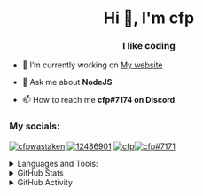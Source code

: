 <h1 align="center">Hi 👋, I'm cfp</h1>
<h3 align="center">I like coding</h3>

- 🔭 I’m currently working on [My website](https://cfp.gotdns.ch)

- 💬 Ask me about **NodeJS**

- 📫 How to reach me **cfp#7174 on Discord**

<h3 align="left">My socials:</h3>
<p align="left">
<a href="https://twitter.com/cfpwastaken" target="blank"><img align="center" src="https://raw.githubusercontent.com/rahuldkjain/github-profile-readme-generator/master/src/images/icons/Social/twitter.svg" alt="cfpwastaken" height="30" width="40" /></a>
<a href="https://stackoverflow.com/users/12486901" target="blank"><img align="center" src="https://raw.githubusercontent.com/rahuldkjain/github-profile-readme-generator/master/src/images/icons/Social/stack-overflow.svg" alt="12486901" height="30" width="40" /></a>
<a href="https://www.youtube.com/c/cfp" target="blank"><img align="center" src="https://raw.githubusercontent.com/rahuldkjain/github-profile-readme-generator/master/src/images/icons/Social/youtube.svg" alt="cfp" height="30" width="40" /></a><a href="https://discord.com/users/318394797822050315" target="blank"><img align="center" src="https://raw.githubusercontent.com/rahuldkjain/github-profile-readme-generator/master/src/images/icons/Social/discord.svg" alt="cfp#7171" height="30" width="40" /></a>
</p>

<details>
    <summary>Languages and Tools:</summary>
    <p align="left"> <a href="https://developer.android.com" target="_blank"> <img src="https://raw.githubusercontent.com/devicons/devicon/master/icons/android/android-original-wordmark.svg" alt="android" width="40" height="40"/> </a> <a href="https://www.arduino.cc/" target="_blank"> <img src="https://cdn.worldvectorlogo.com/logos/arduino-1.svg" alt="arduino" width="40" height="40"/> </a> <a href="https://www.gnu.org/software/bash/" target="_blank"> <img src="https://www.vectorlogo.zone/logos/gnu_bash/gnu_bash-icon.svg" alt="bash" width="40" height="40"/> </a> <a href="https://www.w3schools.com/cs/" target="_blank"> <img src="https://raw.githubusercontent.com/devicons/devicon/master/icons/csharp/csharp-original.svg" alt="csharp" width="40" height="40"/> </a> <a href="https://www.w3schools.com/css/" target="_blank"> <img src="https://raw.githubusercontent.com/devicons/devicon/master/icons/css3/css3-original-wordmark.svg" alt="css3" width="40" height="40"/> </a> <a href="https://www.electronjs.org" target="_blank"> <img src="https://raw.githubusercontent.com/devicons/devicon/master/icons/electron/electron-original.svg" alt="electron" width="40" height="40"/> </a> <a href="https://expressjs.com" target="_blank"> <img src="https://raw.githubusercontent.com/devicons/devicon/master/icons/express/express-original-wordmark.svg" alt="express" width="40" height="40"/> </a> <a href="https://git-scm.com/" target="_blank"> <img src="https://www.vectorlogo.zone/logos/git-scm/git-scm-icon.svg" alt="git" width="40" height="40"/> </a> <a href="https://www.w3.org/html/" target="_blank"> <img src="https://raw.githubusercontent.com/devicons/devicon/master/icons/html5/html5-original-wordmark.svg" alt="html5" width="40" height="40"/> </a> <a href="https://www.java.com" target="_blank"> <img src="https://raw.githubusercontent.com/devicons/devicon/master/icons/java/java-original.svg" alt="java" width="40" height="40"/> </a> <a href="https://developer.mozilla.org/en-US/docs/Web/JavaScript" target="_blank"> <img src="https://raw.githubusercontent.com/devicons/devicon/master/icons/javascript/javascript-original.svg" alt="javascript" width="40" height="40"/> </a> <a href="https://www.linux.org/" target="_blank"> <img src="https://raw.githubusercontent.com/devicons/devicon/master/icons/linux/linux-original.svg" alt="linux" width="40" height="40"/> </a> <a href="https://www.mysql.com/" target="_blank"> <img src="https://raw.githubusercontent.com/devicons/devicon/master/icons/mysql/mysql-original-wordmark.svg" alt="mysql" width="40" height="40"/> </a> <a href="https://nodejs.org" target="_blank"> <img src="https://raw.githubusercontent.com/devicons/devicon/master/icons/nodejs/nodejs-original-wordmark.svg" alt="nodejs" width="40" height="40"/> </a> <a href="https://www.php.net" target="_blank"> <img src="https://raw.githubusercontent.com/devicons/devicon/master/icons/php/php-original.svg" alt="php" width="40" height="40"/> </a> <a href="https://www.python.org" target="_blank"> <img src="https://raw.githubusercontent.com/devicons/devicon/master/icons/python/python-original.svg" alt="python" width="40" height="40"/> </a> <a href="https://sass-lang.com" target="_blank"> <img src="https://raw.githubusercontent.com/devicons/devicon/master/icons/sass/sass-original.svg" alt="sass" width="40" height="40"/> </a> <a href="https://www.typescriptlang.org/" target="_blank"> <img src="https://raw.githubusercontent.com/devicons/devicon/master/icons/typescript/typescript-original.svg" alt="typescript" width="40" height="40"/> </a> <a href="https://unity.com/" target="_blank"> <img src="https://www.vectorlogo.zone/logos/unity3d/unity3d-icon.svg" alt="unity" width="40" height="40"/> </a> </p>
</details>

<details>
    <summary>GitHub Stats</summary>
    <p>&nbsp;<img align="center" src="https://github-readme-stats.vercel.app/api?username=cfpwastaken&show_icons=true&locale=en&theme=dark" alt="cfpwastaken" /></p>
    <p>&nbsp;<img align="center" src="https://github-readme-stats.vercel.app/api/top-langs?username=cfpwastaken&locale=en&theme=dark&layout=compact" alt="cfpwastaken" /></p>
</details>

<details>
    <summary>GitHub Activity</summary>
<!--START_SECTION:activity-->
1. 🗣 Commented on [#14](https://github.com/creelonestudios/mailverse/issues/14) in [creelonestudios/mailverse](https://github.com/creelonestudios/mailverse)
2. 🎉 Merged PR [#12](https://github.com/creelonestudios/mailverse/pull/12) in [creelonestudios/mailverse](https://github.com/creelonestudios/mailverse)
3. 🎉 Merged PR [#13](https://github.com/creelonestudios/mailverse/pull/13) in [creelonestudios/mailverse](https://github.com/creelonestudios/mailverse)
4. 🗣 Commented on [#14](https://github.com/creelonestudios/mailverse/issues/14) in [creelonestudios/mailverse](https://github.com/creelonestudios/mailverse)
5. 🗣 Commented on [#14](https://github.com/creelonestudios/mailverse/issues/14) in [creelonestudios/mailverse](https://github.com/creelonestudios/mailverse)
<!--END_SECTION:activity-->
</details>

<!--
**cfpwastaken/cfpwastaken** is a ✨ _special_ ✨ repository because its `README.md` (this file) appears on your GitHub profile.

Here are some ideas to get you started:

- 🔭 I’m currently working on ...
- 🌱 I’m currently learning ...
- 👯 I’m looking to collaborate on ...
- 🤔 I’m looking for help with ...
- 💬 Ask me about ...
- 📫 How to reach me: ...
- 😄 Pronouns: ...
- ⚡ Fun fact: ...
-->

<!-- Try going somewhere else... Maybe my GitHub Gist? -->
